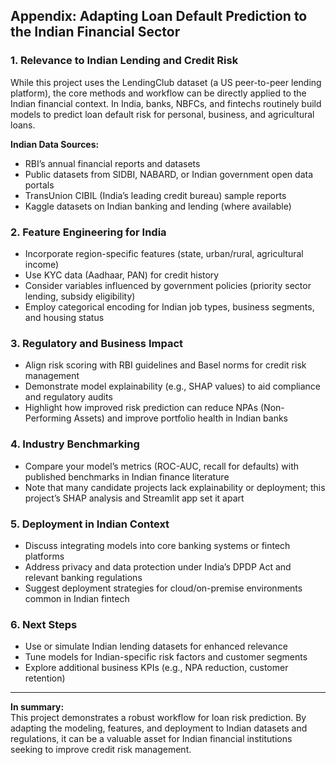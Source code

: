 ## Appendix: Adapting Loan Default Prediction to the Indian Financial Sector

### 1. Relevance to Indian Lending and Credit Risk

While this project uses the LendingClub dataset (a US peer-to-peer lending platform), the core methods and workflow can be directly applied to the Indian financial context. In India, banks, NBFCs, and fintechs routinely build models to predict loan default risk for personal, business, and agricultural loans.

**Indian Data Sources:**
- RBI’s annual financial reports and datasets
- Public datasets from SIDBI, NABARD, or Indian government open data portals
- TransUnion CIBIL (India’s leading credit bureau) sample reports
- Kaggle datasets on Indian banking and lending (where available)

### 2. Feature Engineering for India

- Incorporate region-specific features (state, urban/rural, agricultural income)
- Use KYC data (Aadhaar, PAN) for credit history
- Consider variables influenced by government policies (priority sector lending, subsidy eligibility)
- Employ categorical encoding for Indian job types, business segments, and housing status

### 3. Regulatory and Business Impact

- Align risk scoring with RBI guidelines and Basel norms for credit risk management
- Demonstrate model explainability (e.g., SHAP values) to aid compliance and regulatory audits
- Highlight how improved risk prediction can reduce NPAs (Non-Performing Assets) and improve portfolio health in Indian banks

### 4. Industry Benchmarking

- Compare your model’s metrics (ROC-AUC, recall for defaults) with published benchmarks in Indian finance literature
- Note that many candidate projects lack explainability or deployment; this project’s SHAP analysis and Streamlit app set it apart

### 5. Deployment in Indian Context

- Discuss integrating models into core banking systems or fintech platforms
- Address privacy and data protection under India’s DPDP Act and relevant banking regulations
- Suggest deployment strategies for cloud/on-premise environments common in Indian fintech

### 6. Next Steps

- Use or simulate Indian lending datasets for enhanced relevance
- Tune models for Indian-specific risk factors and customer segments
- Explore additional business KPIs (e.g., NPA reduction, customer retention)

---

**In summary:**  
This project demonstrates a robust workflow for loan risk prediction. By adapting the modeling, features, and deployment to Indian datasets and regulations, it can be a valuable asset for Indian financial institutions seeking to improve credit risk management.
